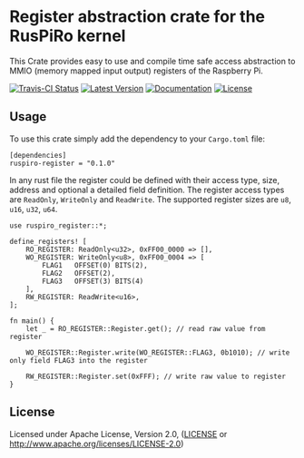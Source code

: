# Register abstraction crate for the RusPiRo kernel

This Crate provides easy to use and compile time safe access abstraction to MMIO (memory mapped input output) registers of the Raspberry Pi.

[![Travis-CI Status](https://api.travis-ci.org/RusPiRo/ruspiro-register.svg?branch=master)](https://travis-ci.org/RusPiRo/ruspiro-register)
[![Latest Version](https://img.shields.io/crates/v/ruspiro-register.svg)](https://crates.io/crates/ruspiro-register)
[![Documentation](https://docs.rs/ruspiro-register/badge.svg)](https://docs.rs/ruspiro-register)
[![License](https://img.shields.io/crates/l/ruspiro-register.svg)](https://github.com/RusPiRo/ruspiro-register#license)

## Usage

To use this crate simply add the dependency to your ``Cargo.toml`` file:
```
[dependencies]
ruspiro-register = "0.1.0"
```

In any rust file the register could be defined with their access type, size, address and optional a detailed field definition.
The register access types are ``ReadOnly``, ``WriteOnly`` and ``ReadWrite``. The supported register sizes are `u8`, ``u16``, ``u32``, ``u64``.

```
use ruspiro_register::*;

define_registers! [
    RO_REGISTER: ReadOnly<u32>, 0xFF00_0000 => [],
    WO_REGISTER: WriteOnly<u8>, 0xFF00_0004 => [
        FLAG1   OFFSET(0) BITS(2),
        FLAG2   OFFSET(2),
        FLAG3   OFFSET(3) BITS(4)
    ],
    RW_REGISTER: ReadWrite<u16>, 
];

fn main() {
    let _ = RO_REGISTER::Register.get(); // read raw value from register

    WO_REGISTER::Register.write(WO_REGISTER::FLAG3, 0b1010); // write only field FLAG3 into the register
    
    RW_REGISTER::Register.set(0xFFF); // write raw value to register
}
```

## License
Licensed under Apache License, Version 2.0, ([LICENSE](LICENSE) or http://www.apache.org/licenses/LICENSE-2.0)